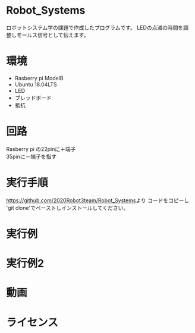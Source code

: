 # Robot_Systems
ロボットシステム学の課題で作成したプログラムです。
LEDの点滅の時間を調整しモールス信号として伝えます。
# 環境
- Rasberry pi ModelB
- Ubuntu 18.04LTS
- LED
- ブレッドボード
- 抵抗　
# 回路
Rasberry pi の22pinに＋端子　　　　　　　　　　　　　　　　　　　　　　　　　　　　　　　　　　　　　　　　　　　　　　　　　　　　　　　
　　35pinに－端子を指す

# 実行手順
<https://github.com/2020Robot3team/Robot_Systems>より
コードをコピーし
'git clone'でぺーストしインストールしてください。




# 実行例




# 実行例2




# 動画　




# ライセンス
